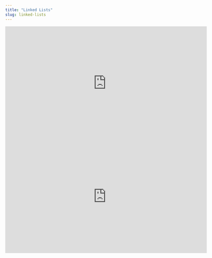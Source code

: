 ```yaml
---
title: "Linked Lists"
slug: linked-lists
---
```


<iframe width="640" height="360" src="https://www.youtube.com/embed/3WWuf4H61Nk" frameborder="0" allowfullscreen></iframe>

<embed src="https://s3.amazonaws.com/mgwu-misc/MS-17/Slides/Linked+Lists.pdf" width="640" height="360" type='application/pdf'>